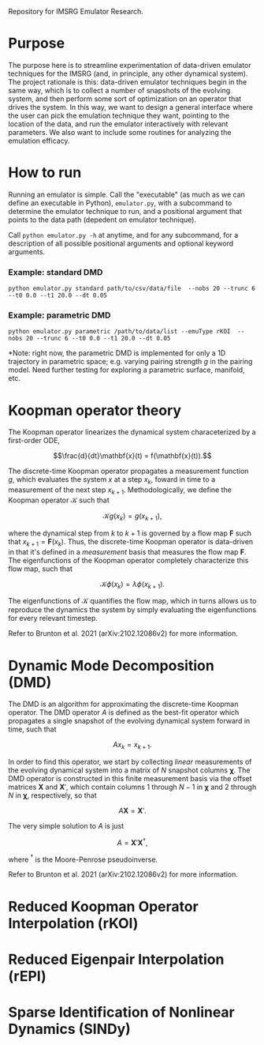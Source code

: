 Repository for IMSRG Emulator Research.

# Purpose

The purpose here is to streamline experimentation of data-driven emulator techniques for the IMSRG (and, in principle, any other dynamical system). The project rationale is this: data-driven emulator techniques begin in the same way, which is to collect a number of snapshots of the evolving system, and then perform some sort of optimization on an operator that drives the system. In this way, we want to design a general interface where the user can pick the emulation technique they want, pointing to the location of the data, and run the emulator interactively with relevant parameters. We also want to include some routines for analyzing the emulation efficacy.

# How to run

Running an emulator is simple. Call the "executable" (as much as we can define an executable in Python), `emulator.py`, with a subcommand to determine the emulator technique to run, and a positional argument that points to the data path (depedent on emulator technique).

Call `python emulator.py -h` at anytime, and for any subcommand, for a description of all possible positional arguments and optional keyword arguments.

### Example: standard DMD

    python emulator.py standard path/to/csv/data/file  --nobs 20 --trunc 6 --t0 0.0 --t1 20.0 --dt 0.05

### Example: parametric DMD

    python emulator.py parametric /path/to/data/list --emuType rKOI  --nobs 20 --trunc 6 --t0 0.0 --t1 20.0 --dt 0.05

*Note: right now, the parametric DMD is implemented for only a 1D trajectory in parametric space; e.g. varying pairing strength $`g`$ in the pairing model. Need further testing for exploring a parametric surface, manifold, etc.

# Koopman operator theory

The Koopman operator linearizes the dynamical system characeterized by a first-order ODE,

```math
\frac{d}{dt}\mathbf{x}(t) = f(\mathbf{x}(t)).
```

The discrete-time Koopman operator propagates a measurement function $`g`$, which evaluates the system $`x`$ at a step $`x_k`$, foward in time to a measurement of the next step $`x_{k+1}`$. Methodologically, we define the Koopman operator $`\mathcal{K}`$ such that

```math
\mathcal{K}g(x_k) = g(x_{k+1}),
```

where the dynamical step from $`k`$ to $`k+1`$ is governed by a flow map $`\mathbf{F}`$ such that $`x_{k+1} = \mathbf{F}(x_k)`$. Thus, the discrete-time Koopman operator is data-driven in that it's defined in a *measurement* basis that measures the flow map $`\mathbf{F}`$. The eigenfunctions of the Koopman operator completely characterize this flow map, such that

```math
\mathcal{K}\phi(x_k) = \lambda \phi(x_{k+1}).
```

The eigenfunctions of $`\mathcal{K}`$ quantifies the flow map, which in turns allows us to reproduce the dynamics the system by simply evaluating the eigenfunctions for every relevant timestep.

Refer to Brunton et al. 2021 (arXiv:2102.12086v2) for more information.

# Dynamic Mode Decomposition (DMD)

The DMD is an algorithm for approximating the discrete-time Koopman operator. The DMD operator $`A`$ is defined as the best-fit operator which propagates a single snapshot of the evolving dynamical system forward in time, such that

```math
Ax_k = x_{k+1}.
```

In order to find this operator, we start by collecting *linear* measurements of the evolving dynamical system into a matrix of $`N`$ snapshot columns $`\mathbf{\chi}`$. The DMD operator is constructed in this finite measurement basis via the offset matrices $`\mathbf{X}`$ and $`\mathbf{X}'`$, which contain columns $`1`$ through $`N-1`$ in $`\mathbf{\chi}`$ and $`2`$ through $`N`$ in $`\mathbf{\chi}`$, respectively, so that

```math
A\mathbf{X} = \mathbf{X}'.
```
The very simple solution to $`A`$ is just

```math
A = \mathbf{X}'\mathbf{X}^\dagger,
```

where $`^\dagger`$ is the Moore-Penrose pseudoinverse.

Refer to Brunton et al. 2021 (arXiv:2102.12086v2) for more information.

# Reduced Koopman Operator Interpolation (rKOI)



# Reduced Eigenpair Interpolation (rEPI)

# Sparse Identification of Nonlinear Dynamics (SINDy)
